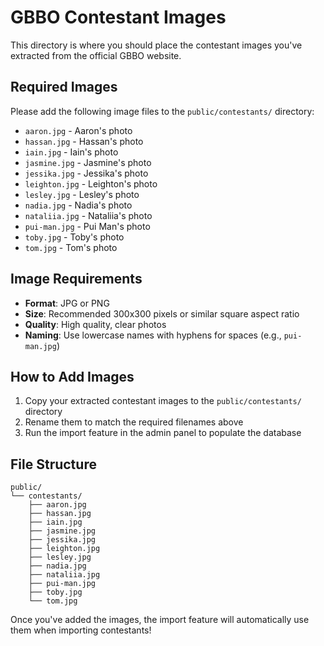 # GBBO Contestant Images

This directory is where you should place the contestant images you've extracted from the official GBBO website.

## Required Images

Please add the following image files to the `public/contestants/` directory:

- `aaron.jpg` - Aaron's photo
- `hassan.jpg` - Hassan's photo  
- `iain.jpg` - Iain's photo
- `jasmine.jpg` - Jasmine's photo
- `jessika.jpg` - Jessika's photo
- `leighton.jpg` - Leighton's photo
- `lesley.jpg` - Lesley's photo
- `nadia.jpg` - Nadia's photo
- `nataliia.jpg` - Nataliia's photo
- `pui-man.jpg` - Pui Man's photo
- `toby.jpg` - Toby's photo
- `tom.jpg` - Tom's photo

## Image Requirements

- **Format**: JPG or PNG
- **Size**: Recommended 300x300 pixels or similar square aspect ratio
- **Quality**: High quality, clear photos
- **Naming**: Use lowercase names with hyphens for spaces (e.g., `pui-man.jpg`)

## How to Add Images

1. Copy your extracted contestant images to the `public/contestants/` directory
2. Rename them to match the required filenames above
3. Run the import feature in the admin panel to populate the database

## File Structure

```
public/
└── contestants/
    ├── aaron.jpg
    ├── hassan.jpg
    ├── iain.jpg
    ├── jasmine.jpg
    ├── jessika.jpg
    ├── leighton.jpg
    ├── lesley.jpg
    ├── nadia.jpg
    ├── nataliia.jpg
    ├── pui-man.jpg
    ├── toby.jpg
    └── tom.jpg
```

Once you've added the images, the import feature will automatically use them when importing contestants!
